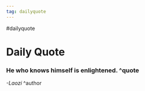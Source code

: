 ```yaml
---
tag: dailyquote
---
```


#dailyquote

# Daily Quote

### He who knows himself is enlightened. ^quote
*-Laozi* ^author
